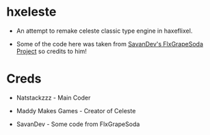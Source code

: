 # hxeleste

* An attempt to remake celeste classic type engine in haxeflixel.

* Some of the code here was taken from [SavanDev's FlxGrapeSoda Project](https://github.com/SavanDev/FlxGrapeSoda) so credits to him!

# Creds

* Natstackzzz - Main Coder

* Maddy Makes Games - Creator of Celeste

* SavanDev - Some code from FlxGrapeSoda
